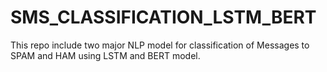 # SMS_CLASSIFICATION_LSTM_BERT
This repo include two major NLP model for classification of Messages to SPAM and HAM using LSTM and BERT model. 
